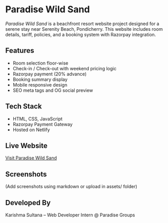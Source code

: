 # Paradise Wild Sand

*Paradise Wild Sand* is a beachfront resort website project designed for a serene stay near Serenity Beach, Pondicherry. This website includes room details, tariff, policies, and a booking system with Razorpay integration.

## Features
- Room selection floor-wise
- Check-in / Check-out with weekend pricing logic
- Razorpay payment (20% advance)
- Booking summary display
- Mobile responsive design
- SEO meta tags and OG social preview

## Tech Stack
- HTML, CSS, JavaScript
- Razorpay Payment Gateway
- Hosted on Netlify

## Live Website
[Visit Paradise Wild Sand](https://paradisewildsand.netlify.app)

## Screenshots
(Add screenshots using markdown or upload in assets/ folder)


## Developed By
Karishma Sultana – Web Developer Intern @ Paradise Groups

